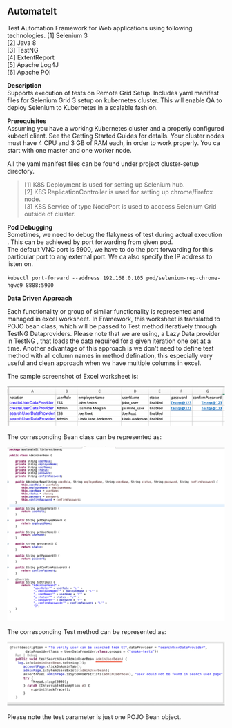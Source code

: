 ## **AutomateIt**

Test Automation Framework for Web applications using following technologies.
[1] Selenium 3<br>
[2] Java 8<br>
[3] TestNG<br>
[4] ExtentReport<br>
[5] Apache Log4J<br>
[6] Apache POI<br>

**Description**<br>
Supports execution of tests on Remote Grid Setup. Includes yaml manifest files for  Selenium Grid 3 setup on kubernetes cluster.
This will enable QA to deploy Selenium to Kubernetes in a scalable fashion.

**Prerequisites**<br>
Assuming you have a working Kubernetes cluster and a properly configured kubectl client. See the Getting Started Guides for details.
Your cluster nodes must have 4 CPU and 3 GB of RAM each, in order to work properly.
You ca start with one master and one worker node.

All the yaml manifest files can be found under project cluster-setup directory.

>[1] K8S Deployment is used for setting up Selenium hub.<br>
>[2] K8S ReplicationController is used for setting up  chrome/firefox node.<br>
>[3] K8S Service of type NodePort is used to acccess Selenium Grid outside of cluster.<br>

**Pod Debugging**<br>
Sometimes, we need to debug the flakyness of test during actual execution . This can be achieved by port forwarding from given pod.<br>
The default VNC port is 5900, we have to do the port forwarding for this particular port to any external port. We ca also specify the IP address to listen on.

`kubectl port-forward --address 192.168.0.105 pod/selenium-rep-chrome-hgwc9 8888:5900`

**Data Driven Approach**<br>

Each functionality or group of similar functionality is represented and managed in excel worksheet. In Framework, this worksheet is translated to POJO bean class, which will be passed to Test method iteratively through TestNG Dataproviders. Please note that we are using, a Lazy Data provider in TestNG , that loads the data required for a given iteration one set at a time. 
Another advantage of this approach is we don't need to define test method with all column names in method defination, this especially very useful and clean approach when we have multiple columns in excel.

The sample screenshot of Excel worksheet is:

![](./resources/images/Worksheet.png)

The corresponding Bean class can be represented as:

![](./resources/images/BeanAdminUser.png)

The corresponding Test method can be represented as:

![](./resources/images/TestUserSearch.png)

Please note the test parameter is just one POJO Bean object.

